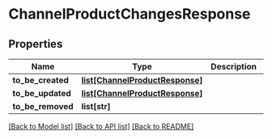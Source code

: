# ChannelProductChangesResponse

## Properties
Name | Type | Description | Notes
------------ | ------------- | ------------- | -------------
**to_be_created** | [**list[ChannelProductResponse]**](ChannelProductResponse.md) |  | [optional] 
**to_be_updated** | [**list[ChannelProductResponse]**](ChannelProductResponse.md) |  | [optional] 
**to_be_removed** | **list[str]** |  | [optional] 

[[Back to Model list]](../README.md#documentation-for-models) [[Back to API list]](../README.md#documentation-for-api-endpoints) [[Back to README]](../README.md)


